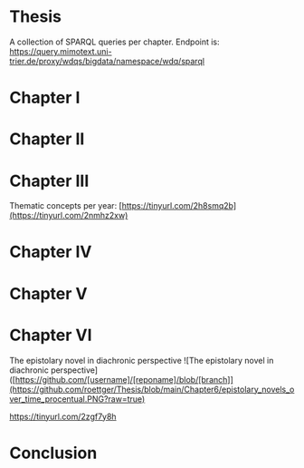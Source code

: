 # Thesis
A collection of SPARQL queries per chapter. Endpoint is: https://query.mimotext.uni-trier.de/proxy/wdqs/bigdata/namespace/wdq/sparql

# Chapter I
# Chapter II
# Chapter III
Thematic concepts per year: [https://tinyurl.com/2h8smq2b](https://tinyurl.com/2nmhz2xw)
# Chapter IV
# Chapter V
# Chapter VI
The epistolary novel in diachronic perspective
![The epistolary novel in diachronic perspective]([https://github.com/[username]/[reponame]/blob/[branch]](https://github.com/roettger/Thesis/blob/main/Chapter6/epistolary_novels_over_time_procentual.PNG?raw=true)

https://tinyurl.com/2zgf7y8h
# Conclusion 
